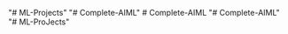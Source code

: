 "# ML-Projects" 
"# Complete-AIML" 
#   C o m p l e t e - A I M L  
 "# Complete-AIML" 
"# ML-ProJects" 
